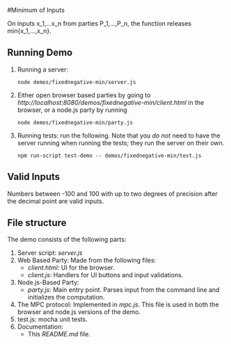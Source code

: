#Minimum of Inputs

On inputs x_1,...x_n from parties P_1,...,P_n, the function releases min{x_1,...,x_n}. 

## Running Demo
1. Running a server:
    ```shell
    node demos/fixednegative-min/server.js
    ```

2. Either open browser based parties by going to *http://localhost:8080/demos/fixednegative-min/client.html* in the 
browser, or a node.js party by running 
    ```shell
    node demos/fixednegative-min/party.js
    
3. Running tests: run the following. Note that you *do not* need to have the server running when running the tests; they run the server on their own.
    ```shell
    npm run-script test-demo -- demos/fixednegative-min/test.js
    ```

## Valid Inputs
Numbers between -100 and 100 with up to two degrees of precision after the decimal point are valid inputs.

## File structure
The demo consists of the following parts:
1. Server script: *server.js*
2. Web Based Party: Made from the following files:
    * *client.html*: UI for the browser.
    * *client.js*: Handlers for UI buttons and input validations.
3. Node.js-Based Party: 
    * *party.js*: Main entry point. Parses input from the command line and initializes the computation.
4. The MPC protocol: Implemented in *mpc.js*. This file is used in both the browser and node.js versions of the demo.
5. test.js: mocha unit tests.
6. Documentation:
    * This *README.md* file.

